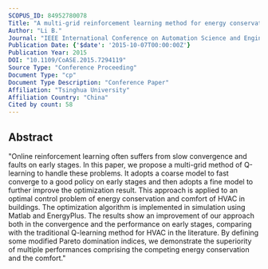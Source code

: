 ```yaml
---
SCOPUS_ID: 84952780078
Title: "A multi-grid reinforcement learning method for energy conservation and comfort of HVAC in buildings"
Author: "Li B."
Journal: "IEEE International Conference on Automation Science and Engineering"
Publication Date: {'$date': '2015-10-07T00:00:00Z'}
Publication Year: 2015
DOI: "10.1109/CoASE.2015.7294119"
Source Type: "Conference Proceeding"
Document Type: "cp"
Document Type Description: "Conference Paper"
Affiliation: "Tsinghua University"
Affiliation Country: "China"
Cited by count: 58
---
```


## Abstract
"Online reinforcement learning often suffers from slow convergence and faults on early stages. In this paper, we propose a multi-grid method of Q-learning to handle these problems. It adopts a coarse model to fast converge to a good policy on early stages and then adopts a fine model to further improve the optimization result. This approach is applied to an optimal control problem of energy conservation and comfort of HVAC in buildings. The optimization algorithm is implemented in simulation using Matlab and EnergyPlus. The results show an improvement of our approach both in the convergence and the performance on early stages, comparing with the traditional Q-learning method for HVAC in the literature. By defining some modified Pareto domination indices, we demonstrate the superiority of multiple performances comprising the competing energy conservation and the comfort."
